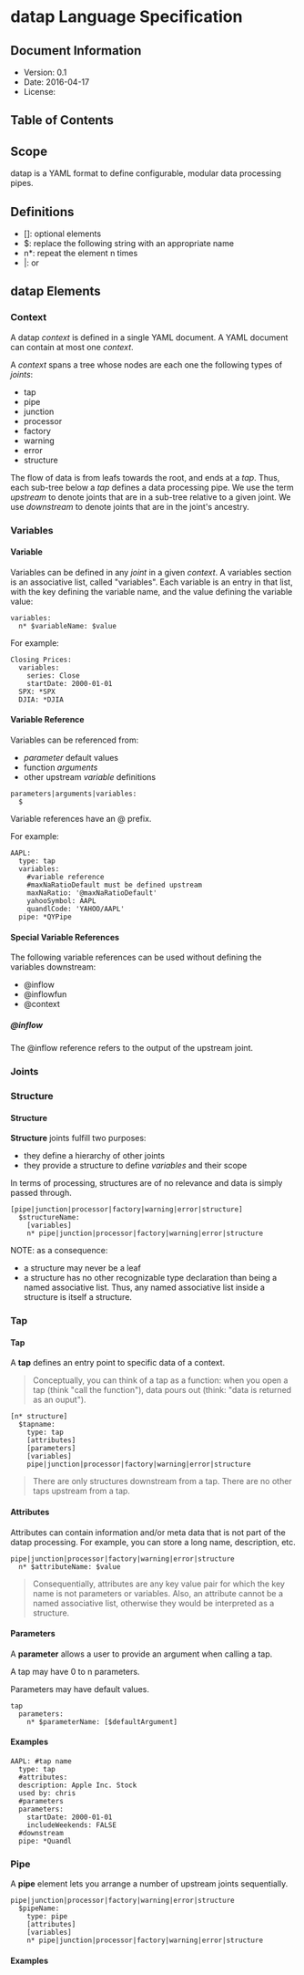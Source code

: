 # datap Language Specification

## Document Information

- Version: 0.1
- Date: 2016-04-17
- License:

## Table of Contents



## Scope

datap is a YAML format to define configurable, modular data processing pipes.

## Definitions

* []: optional elements
* $: replace the following string with an appropriate name
* n*: repeat the element n times
* |: or

## datap Elements

### Context

A datap *context* is defined in a single YAML document. A YAML document can contain at most one *context*.

A *context* spans a tree whose nodes are each one the following types of *joints*:

* tap
* pipe
* junction
* processor
* factory
* warning
* error
* structure

The flow of data is from leafs towards the root, and ends at a *tap*. Thus, each sub-tree below a *tap* defines a data processing pipe. We use the term *upstream* to denote joints that are in a sub-tree relative to a given joint. We use *downstream* to denote joints that are in the joint's ancestry.

### Variables

#### Variable

Variables can be defined in any *joint* in a given *context*. A variables section is an associative list, called "variables". Each variable is an entry in that list, with the key defining the variable name, and the value defining the variable value:

```
variables:
  n* $variableName: $value
```

For example:

```{YAML}
Closing Prices:
  variables:
    series: Close
    startDate: 2000-01-01
  SPX: *SPX
  DJIA: *DJIA
```

#### Variable Reference

Variables can be referenced from:

* *parameter* default values
* function *arguments*
* other upstream *variable* definitions

```
parameters|arguments|variables:
  $
```

Variable references have an @ prefix.

For example:

```{YAML}
AAPL:
  type: tap
  variables:
    #variable reference
    #maxNaRatioDefault must be defined upstream
    maxNaRatio: '@maxNaRatioDefault'
    yahooSymbol: AAPL
    quandlCode: 'YAHOO/AAPL'
  pipe: *QYPipe
```

#### Special Variable References

The following variable references can be used without defining the variables downstream:

* @inflow
* @inflowfun
* @context

##### @inflow

The @inflow reference refers to the output of the upstream joint.


### Joints

### Structure

#### Structure

**Structure** joints fulfill two purposes:

* they define a hierarchy of other joints
* they provide a structure to define *variables* and their scope

In terms of processing, structures are of no relevance and data is simply passed through.

```
[pipe|junction|processor|factory|warning|error|structure]
  $structureName:
    [variables]
    n* pipe|junction|processor|factory|warning|error|structure
```

NOTE: as a consequence:

* a structure may never be a leaf
* a structure has no other recognizable type declaration than being a named associative list. Thus, any named associative list inside a structure is itself a structure.



### Tap

#### Tap

A **tap** defines an entry point to specific data of a context.

>  Conceptually, you can think of a tap as a function: when you open a tap (think "call the function"), data pours out (think: "data is returned as an ouput").

```
[n* structure]
  $tapname:
    type: tap
    [attributes]
    [parameters]
    [variables]
    pipe|junction|processor|factory|warning|error|structure
```

> There are only structures downstream from a tap. There are no other taps upstream from a tap.

#### Attributes

Attributes can contain information and/or meta data that is not part of the datap processing. For example, you can store a long name, description, etc.

```
pipe|junction|processor|factory|warning|error|structure
  n* $attributeName: $value
```

> Consequentially, attributes are any key value pair for which the key name is not parameters or variables. Also, an attribute cannot be a named associative list, otherwise they would be interpreted as a structure.

#### Parameters

A **parameter** allows a user to provide an argument when calling a tap.

A tap may have 0 to n parameters.

Parameters may have default values.

```
tap
  parameters:
    n* $parameterName: [$defaultArgument]
```

#### Examples

```{YAML}
AAPL: #tap name
  type: tap
  #attributes:
  description: Apple Inc. Stock
  used by: chris
  #parameters
  parameters:
    startDate: 2000-01-01
    includeWeekends: FALSE
  #downstream
  pipe: *Quandl
```

### Pipe

A **pipe** element lets you arrange a number of upstream joints sequentially.

```
pipe|junction|processor|factory|warning|error|structure
  $pipeName:
    type: pipe
    [attributes]
    [variables]
    n* pipe|junction|processor|factory|warning|error|structure
```

#### Examples

```{YAML}

```
